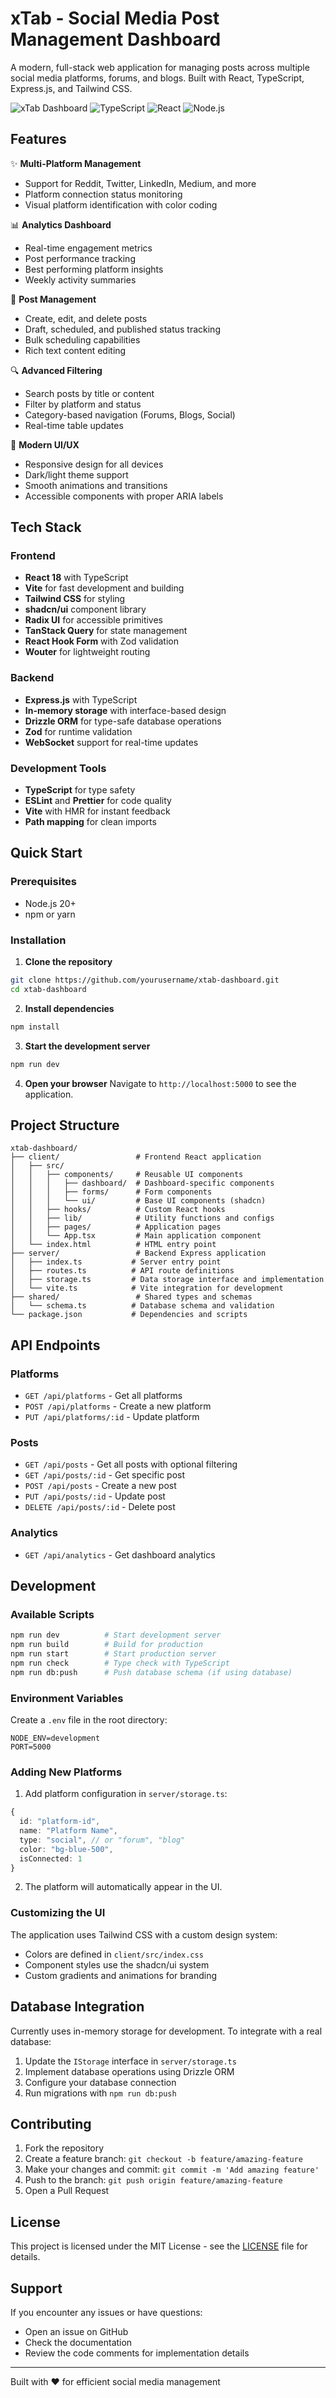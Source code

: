 # xTab - Social Media Post Management Dashboard

A modern, full-stack web application for managing posts across multiple social media platforms, forums, and blogs. Built with React, TypeScript, Express.js, and Tailwind CSS.

![xTab Dashboard](https://img.shields.io/badge/Status-Ready%20to%20Deploy-brightgreen)
![TypeScript](https://img.shields.io/badge/TypeScript-007ACC?logo=typescript&logoColor=white)
![React](https://img.shields.io/badge/React-20232A?logo=react&logoColor=61DAFB)
![Node.js](https://img.shields.io/badge/Node.js-43853D?logo=node.js&logoColor=white)

## Features

✨ **Multi-Platform Management**
- Support for Reddit, Twitter, LinkedIn, Medium, and more
- Platform connection status monitoring
- Visual platform identification with color coding

📊 **Analytics Dashboard**
- Real-time engagement metrics
- Post performance tracking
- Best performing platform insights
- Weekly activity summaries

📝 **Post Management**
- Create, edit, and delete posts
- Draft, scheduled, and published status tracking
- Bulk scheduling capabilities
- Rich text content editing

🔍 **Advanced Filtering**
- Search posts by title or content
- Filter by platform and status
- Category-based navigation (Forums, Blogs, Social)
- Real-time table updates

📱 **Modern UI/UX**
- Responsive design for all devices
- Dark/light theme support
- Smooth animations and transitions
- Accessible components with proper ARIA labels

## Tech Stack

### Frontend
- **React 18** with TypeScript
- **Vite** for fast development and building
- **Tailwind CSS** for styling
- **shadcn/ui** component library
- **Radix UI** for accessible primitives
- **TanStack Query** for state management
- **React Hook Form** with Zod validation
- **Wouter** for lightweight routing

### Backend
- **Express.js** with TypeScript
- **In-memory storage** with interface-based design
- **Drizzle ORM** for type-safe database operations
- **Zod** for runtime validation
- **WebSocket** support for real-time updates

### Development Tools
- **TypeScript** for type safety
- **ESLint** and **Prettier** for code quality
- **Vite** with HMR for instant feedback
- **Path mapping** for clean imports

## Quick Start

### Prerequisites
- Node.js 20+ 
- npm or yarn

### Installation

1. **Clone the repository**
```bash
git clone https://github.com/yourusername/xtab-dashboard.git
cd xtab-dashboard
```

2. **Install dependencies**
```bash
npm install
```

3. **Start the development server**
```bash
npm run dev
```

4. **Open your browser**
Navigate to `http://localhost:5000` to see the application.

## Project Structure

```
xtab-dashboard/
├── client/                 # Frontend React application
│   ├── src/
│   │   ├── components/     # Reusable UI components
│   │   │   ├── dashboard/  # Dashboard-specific components
│   │   │   ├── forms/      # Form components
│   │   │   └── ui/         # Base UI components (shadcn)
│   │   ├── hooks/          # Custom React hooks
│   │   ├── lib/            # Utility functions and configs
│   │   ├── pages/          # Application pages
│   │   └── App.tsx         # Main application component
│   └── index.html          # HTML entry point
├── server/                 # Backend Express application
│   ├── index.ts           # Server entry point
│   ├── routes.ts          # API route definitions
│   ├── storage.ts         # Data storage interface and implementation
│   └── vite.ts            # Vite integration for development
├── shared/                 # Shared types and schemas
│   └── schema.ts          # Database schema and validation
└── package.json           # Dependencies and scripts
```

## API Endpoints

### Platforms
- `GET /api/platforms` - Get all platforms
- `POST /api/platforms` - Create a new platform
- `PUT /api/platforms/:id` - Update platform

### Posts
- `GET /api/posts` - Get all posts with optional filtering
- `GET /api/posts/:id` - Get specific post
- `POST /api/posts` - Create a new post
- `PUT /api/posts/:id` - Update post
- `DELETE /api/posts/:id` - Delete post

### Analytics
- `GET /api/analytics` - Get dashboard analytics

## Development

### Available Scripts

```bash
npm run dev          # Start development server
npm run build        # Build for production
npm run start        # Start production server
npm run check        # Type check with TypeScript
npm run db:push      # Push database schema (if using database)
```

### Environment Variables

Create a `.env` file in the root directory:

```env
NODE_ENV=development
PORT=5000
```

### Adding New Platforms

1. Add platform configuration in `server/storage.ts`:
```typescript
{ 
  id: "platform-id", 
  name: "Platform Name", 
  type: "social", // or "forum", "blog"
  color: "bg-blue-500", 
  isConnected: 1 
}
```

2. The platform will automatically appear in the UI.

### Customizing the UI

The application uses Tailwind CSS with a custom design system:
- Colors are defined in `client/src/index.css`
- Component styles use the shadcn/ui system
- Custom gradients and animations for branding

## Database Integration

Currently uses in-memory storage for development. To integrate with a real database:

1. Update the `IStorage` interface in `server/storage.ts`
2. Implement database operations using Drizzle ORM
3. Configure your database connection
4. Run migrations with `npm run db:push`

## Contributing

1. Fork the repository
2. Create a feature branch: `git checkout -b feature/amazing-feature`
3. Make your changes and commit: `git commit -m 'Add amazing feature'`
4. Push to the branch: `git push origin feature/amazing-feature`
5. Open a Pull Request

## License

This project is licensed under the MIT License - see the [LICENSE](LICENSE) file for details.

## Support

If you encounter any issues or have questions:
- Open an issue on GitHub
- Check the documentation
- Review the code comments for implementation details

---

Built with ❤️ for efficient social media management